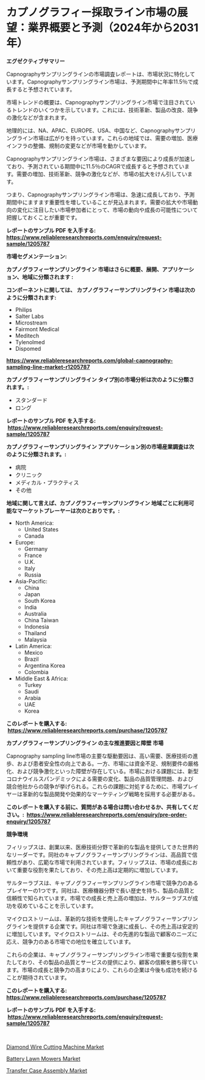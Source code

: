 <p><h1>カプノグラフィー採取ライン市場の展望：業界概要と予測（2024年から2031年）</h1></p><p><strong>エグゼクティブサマリー</strong></p>
<p><p>Capnographyサンプリングラインの市場調査レポートは、市場状況に特化しています。Capnographyサンプリングライン市場は、予測期間中に年率11.5％で成長すると予想されています。</p><p>市場トレンドの概要は、Capnographyサンプリングライン市場で注目されているトレンドのいくつかを示しています。これには、技術革新、製品の改良、競争の激化などが含まれます。</p><p>地理的には、NA、APAC、EUROPE、USA、中国など、Capnographyサンプリングライン市場は広がりを持っています。これらの地域では、需要の増加、医療インフラの整備、規制の変更などが市場を動かしています。</p><p>Capnographyサンプリングライン市場は、さまざまな要因により成長が加速しており、予測されている期間中に11.5％のCAGRで成長すると予想されています。需要の増加、技術革新、競争の激化などが、市場の拡大をけん引しています。</p><p>つまり、Capnographyサンプリングライン市場は、急速に成長しており、予測期間中にますます重要性を増していることが見込まれます。需要の拡大や市場動向の変化に注目したい市場参加者にとって、市場の動向や成長の可能性について把握しておくことが重要です。</p></p>
<p><strong>レポートのサンプル PDF を入手する: <a href="https://www.reliableresearchreports.com/enquiry/request-sample/1205787">https://www.reliableresearchreports.com/enquiry/request-sample/1205787</a></strong></p>
<p><strong>市場セグメンテーション:</strong></p>
<p><strong> カプノグラフィーサンプリングライン 市場はさらに概要、展開、アプリケーション、地域に分類されます :</strong></p>
<p><strong>コンポーネントに関しては、 カプノグラフィーサンプリングライン 市場は次のように分類されます: &nbsp;</strong></p>
<p><ul><li>Philips</li><li>Salter Labs</li><li>Microstream</li><li>Fairmont Medical</li><li>Meditech</li><li>Tylenolmed</li><li>Dispomed</li></ul></p>
<p><strong><a href="https://www.reliableresearchreports.com/global-capnography-sampling-line-market-r1205787">https://www.reliableresearchreports.com/global-capnography-sampling-line-market-r1205787</a></strong></p>
<p><strong> カプノグラフィーサンプリングライン タイプ別の市場分析は次のように分類されます。:</strong></p>
<p><ul><li>スタンダード</li><li>ロング</li></ul></p>
<p><strong>レポートのサンプル PDF を入手する: &nbsp;<a href="https://www.reliableresearchreports.com/enquiry/request-sample/1205787">https://www.reliableresearchreports.com/enquiry/request-sample/1205787</a></strong></p>
<p><strong> カプノグラフィーサンプリングライン アプリケーション別の市場産業調査は次のように分類されます。:</strong></p>
<p><ul><li>病院</li><li>クリニック</li><li>メディカル・プラクティス</li><li>その他</li></ul></p>
<p><strong>地域に関して言えば、カプノグラフィーサンプリングライン 地域ごとに利用可能なマーケットプレーヤーは次のとおりです。:</strong></p>
<p><ul>
    <li>
        North America:
        <ul>
            <li>United States</li>
            <li>Canada</li>
        </ul>
    </li>
    <li>
        Europe:
        <ul>
            <li>Germany</li>
            <li>France</li>
            <li>U.K.</li>
            <li>Italy</li>
            <li>Russia</li>
        </ul>
    </li>
    <li>
        Asia-Pacific:
        <ul>
            <li>China</li>
            <li>Japan</li>
            <li>South Korea</li>
            <li>India</li>
            <li>Australia</li>
            <li>China Taiwan</li>
            <li>Indonesia</li>
            <li>Thailand</li>
            <li>Malaysia</li>
        </ul>
    </li>
    <li>
        Latin America:
        <ul>
            <li>Mexico</li>
            <li>Brazil</li>
            <li>Argentina Korea</li>
            <li>Colombia</li>
        </ul>
    </li>
    <li>
        Middle East & Africa:
        <ul>
            <li>Turkey</li>
            <li>Saudi</li>
            <li>Arabia</li>
            <li>UAE</li>
            <li>Korea</li>
        </ul>
    </li>
    </ul></p>
<p><strong>このレポートを購入する: &nbsp;<a href="https://www.reliableresearchreports.com/purchase/1205787">https://www.reliableresearchreports.com/purchase/1205787</a></strong></p>
<p><strong>カプノグラフィーサンプリングライン の主な推進要因と障壁 市場</strong></p>
<p><p>Capnography sampling line市場の主要な駆動要因は、高い需要、医療技術の進歩、および患者安全性の向上である。一方、市場には資金不足、規制要件の厳格化、および競争激化といった障壁が存在している。市場における課題には、新型コロナウイルスパンデミックによる需要の変化、製品の品質管理問題、および競合他社からの競争が挙げられる。これらの課題に対処するために、市場プレイヤーは革新的な製品開発や効果的なマーケティング戦略を採用する必要がある。</p></p>
<p><strong>このレポートを購入する前に、質問がある場合は問い合わせるか、共有してください。:&nbsp; <a href="https://www.reliableresearchreports.com/enquiry/pre-order-enquiry/1205787">https://www.reliableresearchreports.com/enquiry/pre-order-enquiry/1205787</a></strong></p>
<p><strong>競争環境</strong></p>
<p><p>フィリップスは、創業以来、医療技術分野で革新的な製品を提供してきた世界的なリーダーです。同社のキャプノグラフィーサンプリングラインは、高品質で信頼性があり、広範な市場で利用されています。フィリップスは、市場の成長において重要な役割を果たしており、その売上高は定期的に増加しています。</p><p>サルターラブスは、キャプノグラフィーサンプリングライン市場で競争力のあるプレイヤーの1つです。同社は、医療機器分野で長い歴史を持ち、製品の品質と信頼性で知られています。市場での成長と売上高の増加は、サルターラブスが成功を収めていることを示しています。</p><p>マイクロストリームは、革新的な技術を使用したキャプノグラフィーサンプリングラインを提供する企業です。同社は市場で急速に成長し、その売上高は安定的に増加しています。マイクロストリームは、その先進的な製品で顧客のニーズに応え、競争力のある市場での地位を確立しています。</p><p>これらの企業は、キャプノグラフィーサンプリングライン市場で重要な役割を果たしており、その製品の品質とサービスの提供により、顧客の信頼を勝ち得ています。市場の成長と競争力の高まりにより、これらの企業は今後も成功を続けることが期待されています。</p></p>
<p><strong>このレポートを購入する: &nbsp; <a href="https://www.reliableresearchreports.com/purchase/1205787">https://www.reliableresearchreports.com/purchase/1205787</a></strong></p>
<p><strong>レポートのサンプル PDF を入手する: &nbsp;<a href="https://www.reliableresearchreports.com/enquiry/request-sample/1205787">https://www.reliableresearchreports.com/enquiry/request-sample/1205787</a></strong><strong></strong></p>
<p>&nbsp;</p>
<p><p><a href="https://github.com/YashRP12/Market-Research-Report-List-4/blob/main/diamond-wire-cutting-machine-market.md">Diamond Wire Cutting Machine Market</a></p><p><a href="https://github.com/khayangel/Market-Research-Report-List-3/blob/main/battery-lawn-mowers-market.md">Battery Lawn Mowers Market</a></p><p><a href="https://github.com/Angelnienowdseej3e45z3p8c/Market-Research-Report-List-2/blob/main/transfer-case-assembly-market.md">Transfer Case Assembly Market</a></p></p>